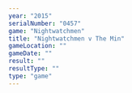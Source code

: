 ```yaml
---
year: "2015"
serialNumber: "0457" 
game: "Nightwatchmen"
title: "Nightwatchmen v The Min"
gameLocation: ""
gameDate: ""
result: ""
resultType: ""
type: "game"
---
```

